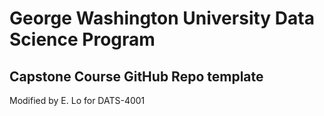 # George Washington University Data Science Program
## Capstone Course GitHub Repo template



Modified by E. Lo for DATS-4001
